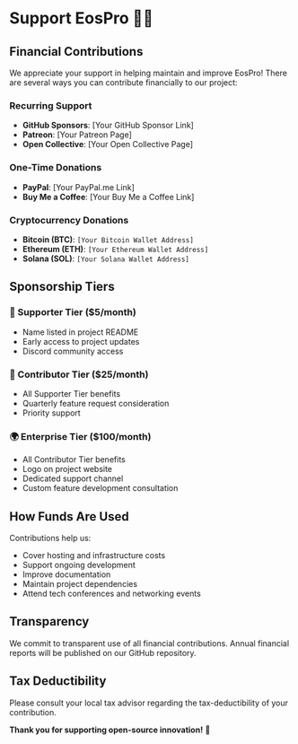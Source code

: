 # Support EosPro 💼🚀

## Financial Contributions

We appreciate your support in helping maintain and improve EosPro! There are several ways you can contribute financially to our project:

### Recurring Support
- **GitHub Sponsors**: [Your GitHub Sponsor Link]
- **Patreon**: [Your Patreon Page]
- **Open Collective**: [Your Open Collective Page]

### One-Time Donations
- **PayPal**: [Your PayPal.me Link]
- **Buy Me a Coffee**: [Your Buy Me a Coffee Link]

### Cryptocurrency Donations
- **Bitcoin (BTC)**: `[Your Bitcoin Wallet Address]`
- **Ethereum (ETH)**: `[Your Ethereum Wallet Address]`
- **Solana (SOL)**: `[Your Solana Wallet Address]`

## Sponsorship Tiers

### 🌱 Supporter Tier ($5/month)
- Name listed in project README
- Early access to project updates
- Discord community access

### 🚀 Contributor Tier ($25/month)
- All Supporter Tier benefits
- Quarterly feature request consideration
- Priority support

### 🌍 Enterprise Tier ($100/month)
- All Contributor Tier benefits
- Logo on project website
- Dedicated support channel
- Custom feature development consultation

## How Funds Are Used
Contributions help us:
- Cover hosting and infrastructure costs
- Support ongoing development
- Improve documentation
- Maintain project dependencies
- Attend tech conferences and networking events

## Transparency
We commit to transparent use of all financial contributions. Annual financial reports will be published on our GitHub repository.

## Tax Deductibility
Please consult your local tax advisor regarding the tax-deductibility of your contribution.

**Thank you for supporting open-source innovation!** 🙏
